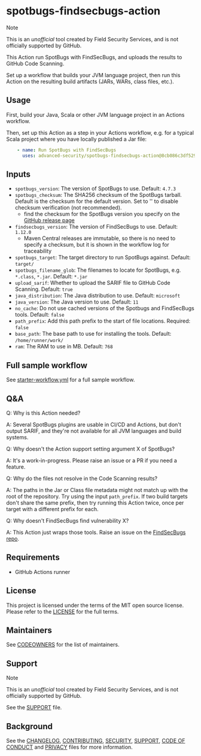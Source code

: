 # spotbugs-findsecbugs-action

> [!NOTE]
> This is an _unofficial_ tool created by Field Security Services, and is not officially supported by GitHub.

This Action run SpotBugs with FindSecBugs, and uploads the results to GitHub Code Scanning.

Set up a workflow that builds your JVM language project, then run this Action on the resulting build artifacts (JARs, WARs, class files, etc.).

## Usage

First, build your Java, Scala or other JVM language project in an Actions workflow.

Then, set up this Action as a step in your Actions workflow, e.g. for a typical Scala project where you have locally published a Jar file:

```yaml
    - name: Run SpotBugs with FindSecBugs
      uses: advanced-security/spotbugs-findsecbugs-action@8cb086c3df5297a900d100ce54cd855f7849eef7 # v1.0.6
```

## Inputs

* `spotbugs_version`: The version of SpotBugs to use. Default: `4.7.3`
* `spotbugs_checksum`: The SHA256 checksum of the SpotBugs tarball. Default is the checksum for the default version. Set to '' to disable checksum verification (not recommended).
  * find the checksum for the SpotBugs version you specify on the [GitHub release page](https://github.com/spotbugs/spotbugs/releases)
* `findsecbugs_version`: The version of FindSecBugs to use. Default: `1.12.0`
  * Maven Central releases are immutable, so there is no need to specify a checksum, but it is shown in the workflow log for traceability
* `spotbugs_target`: The target directory to run SpotBugs against. Default: `target/`
* `spotbugs_filename_glob`: The filenames to locate for SpotBugs, e.g. `*.class`, `*.jar`. Default: `*.jar`
* `upload_sarif`: Whether to upload the SARIF file to GitHub Code Scanning. Default: `true`
* `java_distribution`: The Java distribution to use. Default: `microsoft`
* `java_version`: The Java version to use. Default: `11`
* `no_cache`: Do not use cached versions of the Spotbugs and FindSecBugs tools. Default: `false`
* `path_prefix`: Add this path prefix to the start of file locations. Required: `false`
* `base_path`: The base path to use for installing the tools. Default: `/home/runner/work/`
* `ram`: The RAM to use in MB. Default: `768`

## Full sample workflow

See [starter-workflow.yml](starter-workflow.yml) for a full sample workflow.

## Q&A

Q: Why is this Action needed?

A: Several SpotBugs plugins are usable in CI/CD and Actions, but don't output SARIF, and they're not available for all JVM languages and build systems.

Q: Why doesn't the Action support setting argument X of SpotBugs?

A: It's a work-in-progress. Please raise an issue or a PR if you need a feature.

Q: Why do the files not resolve in the Code Scanning results?

A: The paths in the Jar or Class file metadata might not match up with the root of the repository. Try using the input `path_prefix`. If two build targets don't share the same prefix, then try running this Action twice, once per target with a different prefix for each.

Q: Why doesn't FindSecBugs find vulnerability X?

A: This Action just wraps those tools. Raise an issue on the [FindSecBugs repo](https://github.com/find-sec-bugs/find-sec-bugs/).

## Requirements

* GitHub Actions runner

## License

This project is licensed under the terms of the MIT open source license. Please refer to the [LICENSE](LICENSE) for the full terms.

## Maintainers

See [CODEOWNERS](CODEOWNERS) for the list of maintainers.

## Support

> [!NOTE]
> This is an _unofficial_ tool created by Field Security Services, and is not officially supported by GitHub.

See the [SUPPORT](SUPPORT.md) file.

## Background

See the [CHANGELOG](CHANGELOG.md), [CONTRIBUTING](CONTRIBUTING.md), [SECURITY](SECURITY.md), [SUPPORT](SUPPORT.md), [CODE OF CONDUCT](CODE_OF_CONDUCT.md) and [PRIVACY](PRIVACY.md) files for more information.

